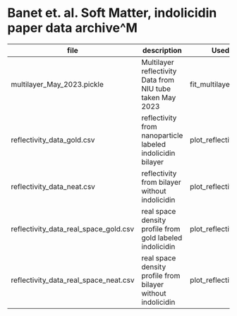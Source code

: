 # Banet et. al. Soft Matter, indolicidin paper data archive^M
| file                                | description                                                 |Used by                |
|-------------------------------------|-------------------------------------------------------------|-----------------------|
|multilayer_May_2023.pickle           | Multilayer reflectivity Data from NIU tube taken May  2023  |fit_multilayer.ipynb   |
|reflectivity_data_gold.csv           | reflectivity from nanoparticle labeled indolicidin bilayer  |plot_reflectivity.ipynb|
|reflectivity_data_neat.csv           | reflectivity from bilayer without indolicidin               |plot_reflectivity.ipynb|
|reflectivity_data_real_space_gold.csv| real space density profile from gold labeled indolicidin    |plot_reflectivity.ipynb|
|reflectivity_data_real_space_neat.csv| real space density profile from bilayer without indolicidin |plot_reflectivity.ipynb|
